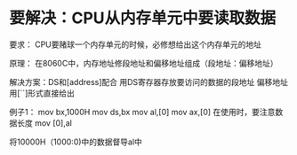 # 要解决：CPU从内存单元中要读取数据

要求：
    CPU要赌球一个内存单元的时候，必修想给出这个内存单元的地址

原理：
    在8060C中，内存地址修段地址和偏移地址组成（段地址：偏移地址）

解决方案：DS和[address]配合
    用DS寄存器存放要访问的数据的段地址
    偏移地址用[``]形式直接给出


例子1：
    mov bx,1000H
    mov ds,bx
    mov al,[0]      mov ax,[0]   在使用时，要注意数据长度
    mov [0],al

将10000H（1000:0)中的数据督导al中


